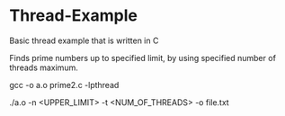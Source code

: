 # Thread-Example
Basic thread example that is written in C

Finds prime numbers up to specified limit, by using specified number of threads maximum. 

gcc -o a.o prime2.c -lpthread   

./a.o -n \<UPPER_LIMIT\> -t \<NUM_OF_THREADS\> -o file.txt

